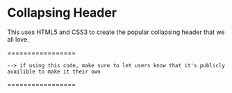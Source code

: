Collapsing Header
=================

This uses HTML5 and CSS3 to create the popular collapsing header that we all love.

=================

```
--> if using this code, make sure to let users know that it's publicly availible to make it their own
```

=================

